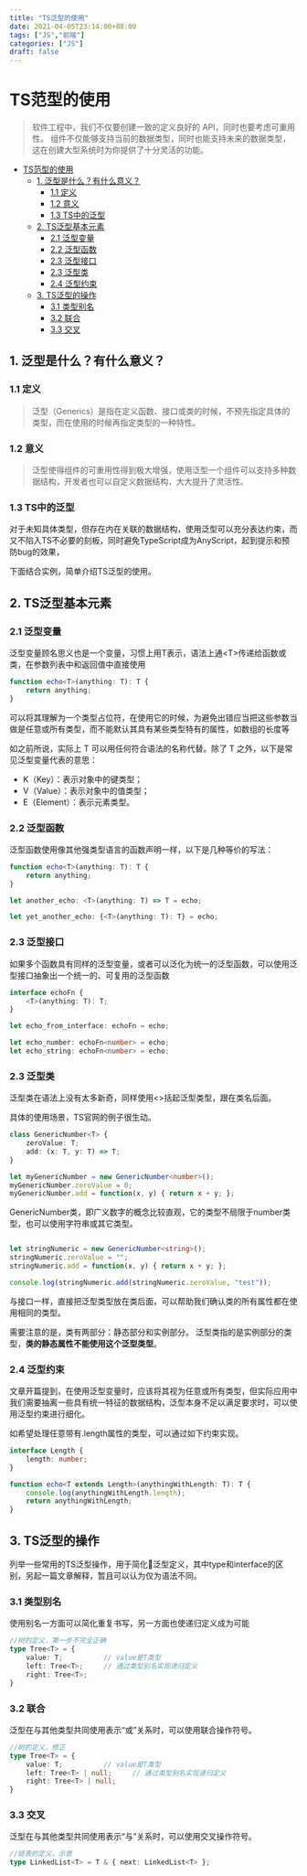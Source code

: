 ```yaml
---
title: "TS泛型的使用"
date: 2021-04-05T23:14:00+08:00
tags: ["JS","前端"]
categories: ["JS"]
draft: false
---
```


# TS范型的使用

> 软件工程中，我们不仅要创建一致的定义良好的 API，同时也要考虑可重用性。 组件不仅能够支持当前的数据类型，同时也能支持未来的数据类型，这在创建大型系统时为你提供了十分灵活的功能。

- [TS范型的使用](#ts范型的使用)
	- [1. 泛型是什么？有什么意义？](#1-泛型是什么有什么意义)
		- [1.1 定义](#11-定义)
		- [1.2 意义](#12-意义)
		- [1.3 TS中的泛型](#13-ts中的泛型)
	- [2. TS泛型基本元素](#2-ts泛型基本元素)
		- [2.1 泛型变量](#21-泛型变量)
		- [2.2 泛型函数](#22-泛型函数)
		- [2.3 泛型接口](#23-泛型接口)
		- [2.3 泛型类](#23-泛型类)
		- [2.4 泛型约束](#24-泛型约束)
	- [3. TS泛型的操作](#3-ts泛型的操作)
		- [3.1 类型别名](#31-类型别名)
		- [3.2 联合](#32-联合)
		- [3.3 交叉](#33-交叉)

## 1. 泛型是什么？有什么意义？

### 1.1 定义
> 泛型（Generics）是指在定义函数、接口或类的时候，不预先指定具体的类型，而在使用的时候再指定类型的一种特性。

### 1.2 意义 

> 泛型使得组件的可重用性得到极大增强，使用泛型一个组件可以支持多种数据结构，开发者也可以自定义数据结构，大大提升了灵活性。

### 1.3 TS中的泛型

对于未知具体类型，但存在内在关联的数据结构，使用泛型可以充分表达约束，而又不陷入TS不必要的刻板，同时避免TypeScript成为AnyScript，起到提示和预防bug的效果，

下面结合实例，简单介绍TS泛型的使用。

## 2. TS泛型基本元素
### 2.1 泛型变量
泛型变量顾名思义也是一个变量，习惯上用T表示，语法上通\<T\>传递给函数或类，在参数列表中和返回值中直接使用
```TypeScript
function echo<T>(anything: T): T {
    return anything;
}
```
可以将其理解为一个类型占位符，在使用它的时候，为避免出错应当把这些参数当做是任意或所有类型，而不能默认其具有某些类型特有的属性，如数组的长度等

如之前所说，实际上 T 可以用任何符合语法的名称代替。除了 T 之外，以下是常见泛型变量代表的意思：

- K（Key）：表示对象中的键类型；
- V（Value）：表示对象中的值类型；
- E（Element）：表示元素类型。

### 2.2 泛型函数
泛型函数使用像其他强类型语言的函数声明一样，以下是几种等价的写法：
```ts
function echo<T>(anything: T): T {
    return anything;
}

let another_echo: <T>(anything: T) => T = echo;

let yet_another_echo: {<T>(anything: T): T} = echo;
```

### 2.3 泛型接口
如果多个函数具有同样的泛型变量，或者可以泛化为统一的泛型函数，可以使用泛型接口抽象出一个统一的、可复用的泛型函数

```ts
interface echoFn {
    <T>(anything: T): T;
}

let echo_from_interface: echoFn = echo;

let echo_number: echoFn<number> = echo;
let echo_string: echoFn<number> = echo;
```

### 2.3 泛型类
泛型类在语法上没有太多新奇，同样使用<>括起泛型类型，跟在类名后面。

具体的使用场景，TS官网的例子很生动。

```ts
class GenericNumber<T> {
    zeroValue: T;
    add: (x: T, y: T) => T;
}

let myGenericNumber = new GenericNumber<number>();
myGenericNumber.zeroValue = 0;
myGenericNumber.add = function(x, y) { return x + y; };
```
GenericNumber类，即广义数字的概念比较直观，它的类型不局限于number类型，也可以使用字符串或其它类型。

```ts

let stringNumeric = new GenericNumber<string>();
stringNumeric.zeroValue = "";
stringNumeric.add = function(x, y) { return x + y; };

console.log(stringNumeric.add(stringNumeric.zeroValue, "test"));
```
与接口一样，直接把泛型类型放在类后面，可以帮助我们确认类的所有属性都在使用相同的类型。

需要注意的是，类有两部分：静态部分和实例部分。 泛型类指的是实例部分的类型，**类的静态属性不能使用这个泛型类型**。
### 2.4 泛型约束
文章开篇提到，在使用泛型变量时，应该将其视为任意或所有类型，但实际应用中我们需要抽离一些具有统一特征的数据结构，泛型本身不足以满足要求时，可以使用泛型约束进行细化。

如希望处理任意带有.length属性的类型，可以通过如下约束实现。
```ts
interface Length {
    length: number;
}

function echo<T extends Length>(anythingWithLength: T): T {
    console.log(anythingWithLength.length);
    return anythingWithLength;
}
```

## 3. TS泛型的操作
列举一些常用的TS泛型操作，用于简化泛型定义，其中type和interface的区别，另起一篇文章解释，暂且可以认为仅为语法不同。
### 3.1 类型别名
使用别名一方面可以简化重复书写，另一方面也使递归定义成为可能
```ts
//树的定义，第一步不完全正确
type Tree<T> = {
    value: T;          // value是T类型
    left: Tree<T>;     // 通过类型别名实现递归定义
    right: Tree<T>;
}

```
### 3.2 联合
泛型在与其他类型共同使用表示“或”关系时，可以使用联合操作符号。
```ts
//树的定义，修正
type Tree<T> = {
    value: T;          // value是T类型
    left: Tree<T> | null;     // 通过类型别名实现递归定义
    right: Tree<T> | null;
}
```
### 3.3 交叉
泛型在与其他类型共同使用表示“与”关系时，可以使用交叉操作符号。
```ts
//链表的定义，示意
type LinkedList<T> = T & { next: LinkedList<T> };
```